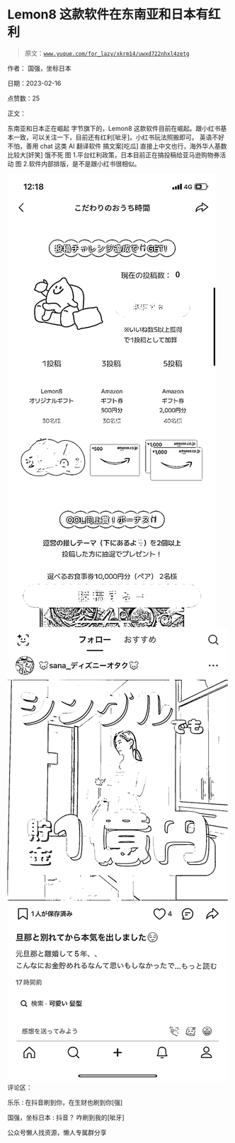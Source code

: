# Lemon8 这款软件在东南亚和日本有红利

> 原文：[`www.yuque.com/for_lazy/xkrm14/uwxd722nhxl4zetg`](https://www.yuque.com/for_lazy/xkrm14/uwxd722nhxl4zetg)



作者： 国强，坐标日本



日期：2023-02-16



点赞数：25

<ne-hole id="u8aeafccb" data-lake-id="u8aeafccb">

正文：



东南亚和日本正在崛起 字节旗下的，Lemon8 这款软件目前在崛起。跟小红书基本一致，可以关注一下，目前还有红利[呲牙]。小红书玩法照搬即可。 英语不好不怕，善用 chat 这类 AI 翻译软件 搞文案[吃瓜] 直接上中文也行，海外华人基数比较大[奸笑] 饿不死 图 1.平台红利政策，日本目前正在搞投稿给亚马逊购物券活动 图 2.软件内部排版，是不是跟小红书很相似。



![](img/d6695fae7701cfbae71559820602ec2c.png)  <ne-p id="u85333573" data-lake-id="u85333573">![](img/717e7e2753da790722e3ff8650e08a73.png)  <ne-hole id="ue213b490" data-lake-id="ue213b490"><ne-p id="u873f773f" data-lake-id="u873f773f">评论区：



乐乐 : 在抖音刷到你，在生财也刷到你[强]



国强，坐标日本 : 抖音？ 咋刷到我的[呲牙]

<ne-hole id="ua56449e3" data-lake-id="ua56449e3">

公众号懒人找资源，懒人专属群分享

</ne-hole></ne-hole></ne-p></ne-p></ne-hole>